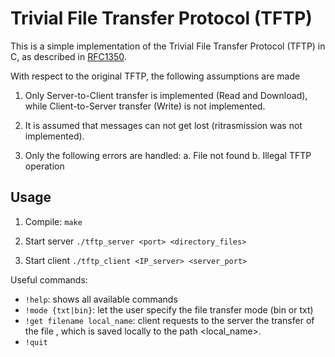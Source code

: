 # Trivial File Transfer Protocol (TFTP)

This is a simple implementation of the Trivial File Transfer Protocol (TFTP) in C, as described in [RFC1350](https://www.rfc-editor.org/rfc/rfc1350).

With respect to the original TFTP, the following assumptions are made

1. Only Server-to-Client transfer is implemented (Read and Download), while Client-to-Server transfer (Write) is not implemented.

2. It is assumed that messages can not get lost (ritrasmission was not implemented).

3. Only the following errors are handled:
		a. File not found
		b. Illegal TFTP operation


## Usage

1. Compile:
		`make`

2. Start server
	`./tftp_server <port> <directory_files>`

3. Start client
	`./tftp_client <IP_server> <server_port>`


Useful commands:

- `!help`: shows all available commands
- `!mode {txt|bin}`: let the user specify the file transfer mode (bin or txt)
- `!get filename local_name`: client requests to the server the transfer of the file <filename>, which is saved locally to the path <local_name>.  
- `!quit`
